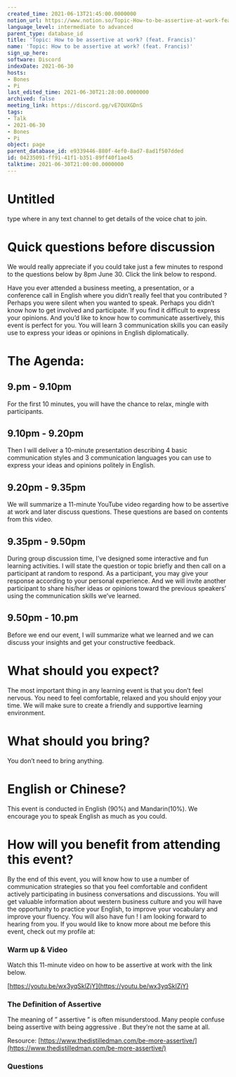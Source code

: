 ```yaml
---
created_time: 2021-06-13T21:45:00.0000000
notion_url: https://www.notion.so/Topic-How-to-be-assertive-at-work-feat-Francis-04235091ff9141f1b35189ff40f1ae45
language_level: intermediate to advanced
parent_type: database_id
title: 'Topic: How to be assertive at work? (feat. Francis)'
name: 'Topic: How to be assertive at work? (feat. Francis)'
sign_up_here: 
software: Discord
indexDate: 2021-06-30
hosts:
- Bones
- Pi
last_edited_time: 2021-06-30T21:28:00.0000000
archived: false
meeting_link: https://discord.gg/vE7QUXGDnS
tags:
- Talk
- 2021-06-30
- Bones
- Pi
object: page
parent_database_id: e9339446-880f-4ef0-8ad7-8ad1f507dded
id: 04235091-ff91-41f1-b351-89ff40f1ae45
talktime: 2021-06-30T21:00:00.0000000
---
```


# Untitled  
type  where  in any text channel to get details of the voice chat to join. 

# Quick questions before discussion
We would really appreciate if you could take just a few minutes to respond to the questions below by 8pm June 30. Click the link below to respond.



Have you ever attended a business meeting, a presentation, or a conference call in English where you didn’t really feel that you contributed ?
Perhaps you were silent when you wanted to speak. Perhaps you didn’t know how to get involved and participate. If you find it difficult to express your opinions. And you’d like to know how to communicate assertively, this event is perfect for you.
You will learn 3 communication skills you can easily use to express your ideas or opinions in English diplomatically.
# The Agenda:
## 9.pm - 9.10pm
For the first 10 minutes, you will have the chance to relax, mingle with participants.
## 9.10pm - 9.20pm
Then I will deliver a 10-minute presentation describing 4 basic communication styles and 3 communication languages you can use to express your ideas and opinions politely in English.
## 9.20pm - 9.35pm
We will summarize a 11-minute YouTube video regarding how to be assertive at work and later discuss questions. These questions are based on contents from this video. 
## 9.35pm - 9.50pm
During group discussion time, I’ve designed some interactive and fun learning activities. I will state the question or topic briefly and then call on a participant at random to respond. As a participant, you may give your response according to your personal experience. And we will invite another participant to share his/her ideas or opinions toward the previous speakers’ using the communication skills we’ve learned.
## 9.50pm - 10.pm
Before we end our event, I will summarize what we learned and we can discuss your insights and get your constructive feedback.
# What should you expect?
The most important thing in any learning event is that you don’t feel nervous. You need to feel comfortable, relaxed and you should enjoy your time. We will make sure to create a friendly and supportive learning environment.
# What should you bring?
You don’t need to bring anything.
# English or Chinese?
This event is conducted in English (90%) and Mandarin(10%).
We encourage you to speak English as much as you could.
# How will you benefit from attending this event?
By the end of this event, you will know how to use a number of communication strategies so that you feel comfortable and confident actively participating in business conversations and discussions. You will get valuable information about western business culture and you will have the opportunity to practice your English, to improve your vocabulary and improve your fluency. You will also have fun !
I am looking forward to hearing from you.
If you would like to know more about me before this event, check out my profile at:

### Warm up & Video

Watch this 11-minute video on how to be assertive at work with the link
below.

 [https://youtu.be/wx3yqSklZjY](https://youtu.be/wx3yqSklZjY) 


   
   
   
   
   
   
   
### The Definition of Assertive
The meaning of ” assertive ” is often misunderstood. Many people confuse being  assertive  with being  aggressive . But they’re not the same at all. 

Resource: [https://www.thedistilledman.com/be-more-assertive/](https://www.thedistilledman.com/be-more-assertive/) 
### Questions

   
   
   
   
   
   


